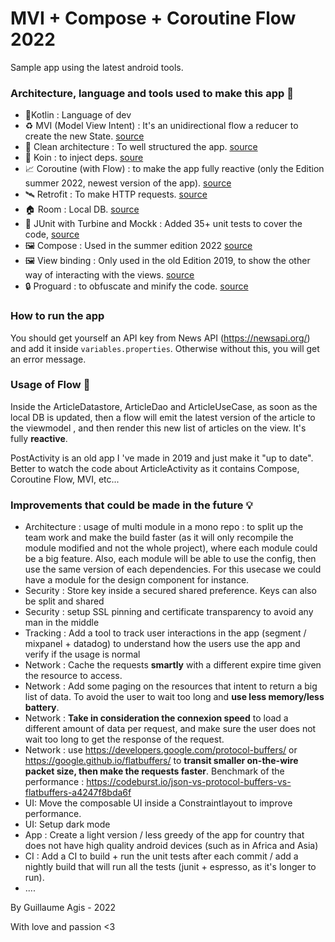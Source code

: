 # MVI + Compose + Coroutine Flow 2022

Sample app using the latest android tools. 

### Architecture, language and tools used to make this app 💪

- 🔨Kotlin : Language of dev
- ♻️ MVI (Model View Intent) : It's an unidirectional flow a reducer to create the new State. [source](https://github.com/skategui/CleanAndroidApp/blob/main/app/src/main/java/agis/guillaume/cleancode/base/BaseViewModel.kt) 
- 🧹 Clean architecture : To well structured the app. [source](https://github.com/skategui/CleanAndroidApp/tree/main/app/src/main/java/agis/guillaume/cleancode/usecases)
- 💉 Koin : to inject deps. [soure](https://github.com/skategui/CleanAndroidApp/tree/main/app/src/main/java/agis/guillaume/cleancode/di)
- 📈 Coroutine (with Flow) : to make the app fully reactive (only the Edition summer 2022, newest version of the app). [source](https://github.com/skategui/CleanAndroidApp/blob/main/app/src/main/java/agis/guillaume/cleancode/ui/article/ArticlesListViewModel.kt)
- 🛰️ Retrofit : To make HTTP requests. [source](https://github.com/skategui/CleanAndroidApp/blob/main/app/src/main/java/agis/guillaume/cleancode/api/services/ArticlesService.kt)
- 🏠 Room : Local DB. [source](https://github.com/skategui/CleanAndroidApp/tree/main/app/src/main/java/agis/guillaume/cleancode/datastore/article)
- 👀 JUnit with Turbine and Mockk : Added 35+ unit tests to cover the code, [source](https://github.com/skategui/CleanAndroidApp/tree/main/app/src/test/java/agis/guillaume/cleancode/ui/article)
- 🖼️ Compose : Used in the summer edition 2022 [source](https://github.com/skategui/CleanAndroidApp/tree/main/app/src/main/java/agis/guillaume/cleancode/ui/compose)
- 🖼️ View binding : Only used in the old Edition 2019, to show the other way of interacting with the views. [source](https://github.com/skategui/CleanAndroidApp/blob/main/app/src/main/java/agis/guillaume/cleancode/ui/post/PostListActivity.kt)
- 🔒 Proguard : to obfuscate and minify the code. [source](https://github.com/skategui/CleanAndroidApp/blob/main/app/proguard-rules.pro)

### How to run the app

You should get yourself an API key from News API (https://newsapi.org/) and add it inside `variables.properties`.
Otherwise without this, you will get an error message.

### Usage of Flow 🤟

Inside the ArticleDatastore, ArticleDao and ArticleUseCase, as soon as the local DB is updated, then a flow will emit the latest version of the article
to the viewmodel , and then render this new list of articles on the view. It's fully **reactive**.

PostActivity is an old app I 've made in 2019 and just make it "up to date". Better to watch the code about ArticleActivity as it contains Compose, Coroutine Flow, MVI, etc...


### Improvements that could be made in the future 💡

- Architecture : usage of multi module in a mono repo : to split up the team work and make the build faster (as it will only recompile the module modified and not the whole project), where each module could be a big feature.
  Also, each module will be able to use the config, then use the same version of each dependencies. 
  For this usecase we could have a module for the design component for instance.
- Security : Store key inside a secured shared preference. Keys can also be split and shared
- Security : setup SSL pinning and certificate transparency to avoid any man in the middle
- Tracking : Add a tool to track user interactions in the app (segment / mixpanel + datadog) to understand how the users use the app and verify if the usage is normal
- Network : Cache the requests **smartly** with a different expire time given the resource to access.
- Network : Add some paging on the resources that intent to return a big list of data. To avoid the user to wait too long and **use less memory/less battery**.
- Network : **Take in consideration the connexion speed** to load a different amount of data per request, and make sure the user does not wait too long to get the response of the request.
- Network :  use https://developers.google.com/protocol-buffers/ or https://google.github.io/flatbuffers/ to **transit smaller on-the-wire packet size, then make the requests faster**.
  Benchmark of the performance : https://codeburst.io/json-vs-protocol-buffers-vs-flatbuffers-a4247f8bda6f
- UI: Move the composable UI inside a Constraintlayout to improve performance.
- UI: Setup dark mode
- App : Create a light version / less greedy of the app for country that does not have high quality android devices (such as in Africa and Asia)
- CI : Add a CI to build + run the unit tests after each commit / add a nightly build that will run all the tests (junit + espresso, as it's longer to run).
- ....


By Guillaume Agis - 2022

With love and passion <3


